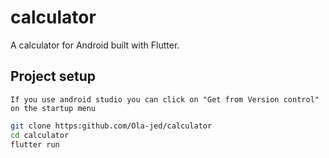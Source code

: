 # calculator

A calculator for Android built with Flutter.

## Project setup
    If you use android studio you can click on "Get from Version control" on the startup menu
```bash
git clone https:github.com/Ola-jed/calculator
cd calculator
flutter run
```
